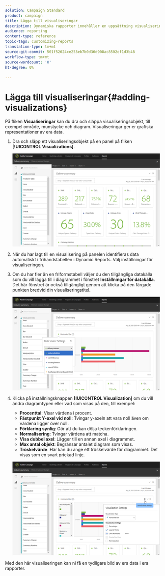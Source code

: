 ```yaml
---
solution: Campaign Standard
product: campaign
title: Lägga till visualiseringar
description: Dynamiska rapporter innehåller en uppsättning visualiseringar som lägger till en grafisk representation i rapporten.
audience: reporting
content-type: reference
topic-tags: customizing-reports
translation-type: tm+mt
source-git-commit: 501f52624ce253eb7b0d36d908ac8502cf1d3b48
workflow-type: tm+mt
source-wordcount: '0'
ht-degree: 0%

---
```



# Lägga till visualiseringar{#adding-visualizations}

På fliken **Visualiseringar** kan du dra och släppa visualiseringsobjekt, till exempel område, munstycke och diagram. Visualiseringar ger er grafiska representationer av era data.

1. Dra och släpp ett visualiseringsobjekt på en panel på fliken **[!UICONTROL Visualizations]**.

   ![](assets/dynamic_report_visualization_1.png)

1. När du har lagt till en visualisering på panelen identifieras data automatiskt i frihandstabellen i Dynamic Reports. Välj inställningar för visualiseringen.
1. Om du har fler än en friformstabell väljer du den tillgängliga datakälla som du vill lägga till i diagrammet i fönstret **Inställningar för datakälla**. Det här fönstret är också tillgängligt genom att klicka på den färgade punkten bredvid din visualiseringstitel.

   ![](assets/dynamic_report_visualization_2.png)

1. Klicka på inställningsknappen **[!UICONTROL Visualization]** om du vill ändra diagramtypen eller vad som visas på den, till exempel:

   * **Procenttal**: Visar värdena i procent.
   * **Fästpunkt Y-axel vid noll**: Tvingar y-axeln att vara noll även om värdena ligger över noll.
   * **Förklaring synlig**: Gör att du kan dölja teckenförklaringen.
   * **Normalisering**: Tvingar värdena att matcha.
   * **Visa dubbel axel**: Lägger till en annan axel i diagrammet.
   * **Max antal objekt**: Begränsar antalet diagram som visas.
   * **Tröskelvärde**: Här kan du ange ett tröskelvärde för diagrammet. Det visas som en svart prickad linje.

   ![](assets/dynamic_report_visualization_3.png)

Med den här visualiseringen kan ni få en tydligare bild av era data i era rapporter.
